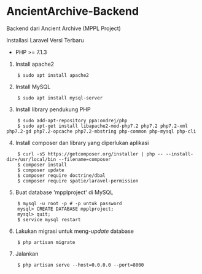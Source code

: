 # AncientArchive-Backend
Backend dari Ancient Archive (MPPL Project)

Installasi Laravel Versi Terbaru
- PHP >= 7.1.3

1. Install apache2
```
	$ sudo apt install apache2
```
2.  Install MySQL
```
	$ sudo apt install mysql-server
```
3. Install library pendukung PHP
```
	$ sudo add-apt-repository ppa:ondrej/php
	$ sudo apt-get install libapache2-mod-php7.2 php7.2 php7.2-xml php7.2-gd php7.2-opcache php7.2-mbstring php-common php-mysql php-cli
```
4. Install composer dan library yang diperlukan aplikasi
```
	$ curl -sS https://getcomposer.org/installer | php -- --install-dir=/usr/local/bin --filename=composer
	$ composer install
	$ composer update
	$ composer require doctrine/dbal
	$ composer require spatie/laravel-permission
```
5.  Buat database 'mpplproject' di MySQL
```
	$ mysql -u root -p # -p untuk password
	mysql> CREATE DATABASE mpplproject;
	mysql> quit;
	$ service mysql restart
```
6.  Lakukan migrasi untuk meng-*update* database
```
	$ php artisan migrate
```
7. Jalankan
```
	$ php artisan serve --host=0.0.0.0 --port=8000
```

